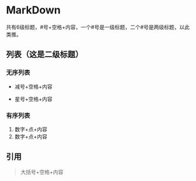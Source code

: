 # MarkDown 
共有6级标题，#号+空格+内容，一个#号是一级标题，二个#号是两级标题，以此类推。
## 列表（这是二级标题）
### 无序列表
- 减号+空格+内容
* 星号+空格+内容
### 有序列表
1. 数字+点+内容
2. 数字+点+内容
## 引用
> 大括号+空格+内容

